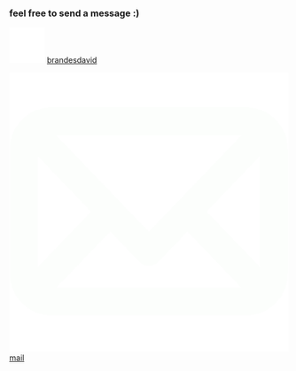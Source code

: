  ### feel free to send a message :)



![github](src/assets/gh.png)  [brandesdavid](https://github.com/brandesdavid)
                              
![mail](src/assets/mail.png)  [mail](test@mail.de)